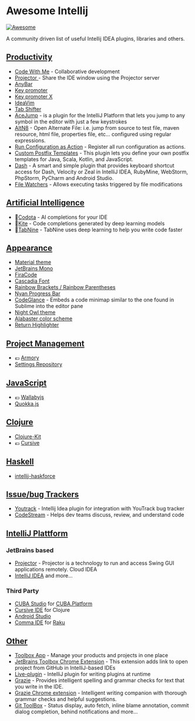 # Awesome Intellij
[![Awesome](https://cdn.rawgit.com/sindresorhus/awesome/d7305f38d29fed78fa85652e3a63e154dd8e8829/media/badge.svg)](https://github.com/sindresorhus/awesome)

A community driven list of useful Intellij IDEA plugins, libraries and others.

## [Productivity](#productivity)
- [Code With Me](https://plugins.jetbrains.com/plugin/14896-code-with-me/) - Collaborative development
- [Projector
](https://plugins.jetbrains.com/plugin/16015-projector) - Share the IDE window using the Projector server
- [AnyBar](https://github.com/denofevil/AnyBarIdea)
- [Key promoter](https://plugins.jetbrains.com/plugin/1003)
- [Key promoter X](https://plugins.jetbrains.com/plugin/9792-key-promoter-x)
- [IdeaVim](https://github.com/JetBrains/ideavim)
- [Tab Shifter](https://github.com/dkandalov/tab-shifter)
- [AceJump](https://github.com/johnlindquist/AceJump) - is a plugin for the IntelliJ Platform that lets you jump to any symbol in the editor with just a few keystrokes
- [AltN8](https://plugins.jetbrains.com/plugin/1475-altn8) - Open Alternate File: i.e. jump from source to test file, maven resource, html file, properties file, etc... configured using regular expressions.
- [Run Configuration as Action](https://plugins.jetbrains.com/plugin/9448-run-configuration-as-action) - Register all run configuration as actions.
- [Custom Postfix Templates](https://github.com/xylo/intellij-postfix-templates#custom-postfix-templates-for-intellij-idea) - This plugin lets you define your own postfix templates for Java, Scala, Kotlin, and JavaScript.
- [Dash](https://github.com/gdelmas/IntelliJDashPlugin#readme) - A smart and simple plugin that provides keyboard shortcut access for Dash, Velocity or Zeal in IntelliJ IDEA, RubyMine, WebStorm, PhpStorm, PyCharm and Android Studio.
- [File Watchers](https://plugins.jetbrains.com/plugin/7177-file-watchers) - Allows executing tasks triggered by file modifications

## [Artificial Intelligence](#ai)
- 🤖[Codota](https://www.codota.com/plugins/) - AI completions for your IDE
- 🤖[Kite](https://kite.com) - Code completions generated by deep learning models
- 🤖[TabNine](https://www.tabnine.com/) - TabNine uses deep learning to help you write code faster


## [Appearance](#appearance)
- [Material theme](https://github.com/ChrisRM/material-theme-jetbrains)
- [JetBrains Mono](https://www.jetbrains.com/lp/mono/)
- [FiraCode](https://github.com/tonsky/FiraCode/wiki/Intellij-products-instructions)
- [Cascadia Font](https://github.com/microsoft/cascadia-code#setting-cascadia-code-in-intellij-ide-2019)
- [Rainbow Brackets / Rainbow Parentheses](https://plugins.jetbrains.com/plugin/10080-rainbow-brackets)
- [Nyan Progress Bar](https://plugins.jetbrains.com/plugin/8575-nyan-progress-bar)
- [CodeGlance](https://plugins.jetbrains.com/plugin/7275-codeglance) - Embeds a code minimap similar to the one found in Sublime into the editor pane
- [Night Owl theme](https://github.com/xdrop/night-owl-jetbrains)
- [Alabaster color scheme](https://github.com/tonsky/intellij-alabaster)
- [Return Highlighter](https://plugins.jetbrains.com/plugin/13303-return-highlighter)

## [Project Management](#project-management)
- :euro: [Armory](http://www.visprogramming.com/)
- [Settings Repository](https://github.com/JetBrains/intellij-community/tree/master/plugins/settings-repository)

## [JavaScript](#javascript)
- :euro: [Wallabyjs](https://wallabyjs.com/)
- [Quokka.js](https://github.com/wallabyjs/quokka)


## [Clojure](#clojure)
- [Clojure-Kit](https://github.com/gregsh/Clojure-Kit)
- :euro: [Cursive](https://cursive-ide.com/)


## [Haskell](#haskell)
- [intellij-haskforce](https://github.com/carymrobbins/intellij-haskforce)


## [Issue/bug Trackers](#issue-trackers)
- [Youtrack](https://github.com/jk1/youtrack-idea-plugin) - Intellij Idea plugin for integration with YouTrack bug tracker
- [CodeStream](https://plugins.jetbrains.com/plugin/12206-codestream) - Helps dev teams discuss, review, and understand code

## [IntelliJ Plattform](#appearance)

### JetBrains based
- [Projector](https://github.com/JetBrains/projector-client/) - Projector is a technology to run and access Swing GUI applications remotely. Cloud IDEA
- [IntelliJ IDEA](https://www.jetbrains.com/idea/) and more...

### Third Party
- [CUBA Studio](https://www.cuba-platform.com/tools/) for [CUBA.Platform](https://www.cuba-platform.com)
- [Cursive IDE](https://cursive-ide.com/) for Clojure
- [Android Studio](https://developer.android.com/studio)
- [Comma IDE](https://commaide.com/) for [Raku](https://www.raku.org/)

## [Other](#other)
- [Toolbox App](https://blog.jetbrains.com/blog/2016/05/25/introducing-jetbrains-toolbox-app/) - Manage your products and projects in one place
- [JetBrains Toolbox Chrome Extension](https://chrome.google.com/webstore/detail/jetbrains-toolbox-extensi/offnedcbhjldheanlbojaefbfbllddna?hl=en) - This extension adds link to open project from GitHub in IntelliJ-based IDEs
- [Live-plugin](https://github.com/dkandalov/live-plugin) - IntelliJ plugin for writing plugins at runtime
- [Grazie](https://plugins.jetbrains.com/plugin/12175-grazie) - Provides intelligent spelling and grammar checks for text that you write in the IDE.
- [Grazie Chrome extension](https://chrome.google.com/webstore/detail/grazie/fonaoompfjljjllgccccgjnhnoghohgc) - Intelligent writing companion with thorough grammar checks and helpful suggestions.
- [Git ToolBox](https://plugins.jetbrains.com/plugin/7499-gittoolbox) - Status display, auto fetch, inline blame annotation, commit dialog completion, behind notifications and more...
